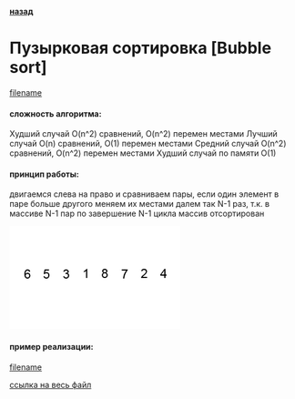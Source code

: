 **[назад](sort)**

# Пузырковая сортировка [Bubble sort]

[filename](short/bubble_sort.md ':include')

#### сложность алгоритма:
Худший случай	O(n^2) сравнений, O(n^2) перемен местами
Лучший случай	O(n) сравнений, O(1) перемен местами
Средний случай	O(n^2) сравнений, O(n^2) перемен местами
Худший случай по памяти	O(1)

#### принцип работы:
двигаемся слева на право и сравниваем пары,
если один элемент в паре больше другого меняем их местами
далем так N-1 раз, т.к. в массиве N-1 пар
по завершение N-1 цикла массив отсортирован

![Gif algo example](../_media/img/sort/bubble_sort.gif)

#### пример реализации:

[filename](../_media/examples/sort/bubble_sort.go ':include :type=code :fragment=bubbleSort')

[ссылка на весь файл](https://github.com/proggga/training/blob/master/docs/_media/examples/sort/bubble_sort.go)